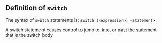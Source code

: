 ## Definition of `switch`

The syntax of `switch` statements is: `switch (<expression>) <statement>`

A switch statement causes control to jump to, into, or past the statement that is the switch body